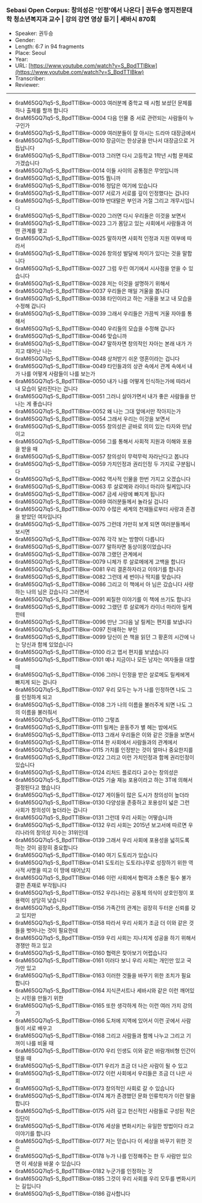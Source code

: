 ### Sebasi Open Corpus: 창의성은 '인정'에서 나온다 | 권두승 명지전문대학 청소년복지과 교수 | 강의 강연 영상 듣기 | 세바시 870회

- Speaker: 권두승
- Gender: 
- Length: 6:7 in 94 fragments
- Place: Seoul
- Year: 
- URL: [https://www.youtube.com/watch?v=S_BpdTTlBkw](https://www.youtube.com/watch?v=S_BpdTTlBkw)
- Transcriber: 
- Reviewer: 

---

- 6raM65GQ7Iq5-S_BpdTTlBkw-0003 여러분께 중학교 때 시험 보셨던 문제를 하나 출제를 할까 합니다
- 6raM65GQ7Iq5-S_BpdTTlBkw-0004 다음 인물 중 서로 관련되는 사람들이 누구인가
- 6raM65GQ7Iq5-S_BpdTTlBkw-0009 여러분들이 잘 아시는 드라마 대장금에서
- 6raM65GQ7Iq5-S_BpdTTlBkw-0010 장금이는 한상궁을 만나서 대장금으로 거듭납니다
- 6raM65GQ7Iq5-S_BpdTTlBkw-0013 그러면 다시 고등학교 1학년 시험 문제로 가겠습니다
- 6raM65GQ7Iq5-S_BpdTTlBkw-0014 이들 사이의 공통점은 무엇입니까
- 6raM65GQ7Iq5-S_BpdTTlBkw-0015 뭡니까
- 6raM65GQ7Iq5-S_BpdTTlBkw-0016 정답은 여기에 있습니다
- 6raM65GQ7Iq5-S_BpdTTlBkw-0017 서로가 서로를 깊이 인정했다는 겁니다
- 6raM65GQ7Iq5-S_BpdTTlBkw-0019 반대말은 부인과 거절 그리고 개무시입니다
- 6raM65GQ7Iq5-S_BpdTTlBkw-0020 그러면 다시 우리들은 이것을 보면서
- 6raM65GQ7Iq5-S_BpdTTlBkw-0023 그가 몸담고 있는 사회에서 사람들과 어떤 관계를 맺고
- 6raM65GQ7Iq5-S_BpdTTlBkw-0025 말하자면 사회적 인정과 지원 여부에 따라서
- 6raM65GQ7Iq5-S_BpdTTlBkw-0026 창의성 발달에 차이가 있다는 것을 말합니다
- 6raM65GQ7Iq5-S_BpdTTlBkw-0027 그럼 우린 여기에서 시사점을 얻을 수 있습니다
- 6raM65GQ7Iq5-S_BpdTTlBkw-0028 저는 이것을 설명하기 위해서
- 6raM65GQ7Iq5-S_BpdTTlBkw-0037 우리들은 매일 거울을 봅니다
- 6raM65GQ7Iq5-S_BpdTTlBkw-0038 타인이라고 하는 거울을 보고 내 모습을 수정해 갑니다
- 6raM65GQ7Iq5-S_BpdTTlBkw-0039 그래서 우리들은 가끔씩 거울 자아를 통해서
- 6raM65GQ7Iq5-S_BpdTTlBkw-0040 우리들의 모습을 수정해 갑니다
- 6raM65GQ7Iq5-S_BpdTTlBkw-0046 맞습니까
- 6raM65GQ7Iq5-S_BpdTTlBkw-0047 말하자면 창의적인 자아는 본래 내가 가지고 태어난 나는
- 6raM65GQ7Iq5-S_BpdTTlBkw-0048 상처받기 쉬운 영혼이라는 겁니다
- 6raM65GQ7Iq5-S_BpdTTlBkw-0049 타인들과의 상관 속에서 관계 속에서 내가 나를 어떻게 사람들이 나를 보는가
- 6raM65GQ7Iq5-S_BpdTTlBkw-0050 내가 나를 어떻게 인식하는가에 따라서 내 모습이 달라진다는 겁니다
- 6raM65GQ7Iq5-S_BpdTTlBkw-0051 그러니 살아가면서 내가 좋은 사람들을 만나는 게 좋습니다
- 6raM65GQ7Iq5-S_BpdTTlBkw-0052 왜 나는 그대 앞에서만 작아지는가
- 6raM65GQ7Iq5-S_BpdTTlBkw-0054 그래서 우리는 이것을 보면서
- 6raM65GQ7Iq5-S_BpdTTlBkw-0055 창의성은 곧바로 의미 있는 타자와 만남이고
- 6raM65GQ7Iq5-S_BpdTTlBkw-0056 그를 통해서 사회적 지원과 이해와 포용을 받을 때
- 6raM65GQ7Iq5-S_BpdTTlBkw-0057 창의성이 무럭무럭 자라난다고 봅니다
- 6raM65GQ7Iq5-S_BpdTTlBkw-0059 가치인정과 권리인정 두 가지로 구분됩니다
- 6raM65GQ7Iq5-S_BpdTTlBkw-0062 역사적 인물을 한번 가지고 오겠습니다
- 6raM65GQ7Iq5-S_BpdTTlBkw-0063 루 살로메와 라이너 마리아 릴케입니다
- 6raM65GQ7Iq5-S_BpdTTlBkw-0067 금세 사랑에 빠지게 됩니다
- 6raM65GQ7Iq5-S_BpdTTlBkw-0069 여러분들께서 놀라실 겁니다
- 6raM65GQ7Iq5-S_BpdTTlBkw-0070 수많은 세계의 천재들로부터 사랑과 존경을 받았던 여자입니다
- 6raM65GQ7Iq5-S_BpdTTlBkw-0075 그런데 가만히 보게 되면 여러분들께서 보시면
- 6raM65GQ7Iq5-S_BpdTTlBkw-0076 각각 보는 방향이 다릅니다
- 6raM65GQ7Iq5-S_BpdTTlBkw-0077 말하자면 동상이몽이었습니다
- 6raM65GQ7Iq5-S_BpdTTlBkw-0078 그랬던 관계에서
- 6raM65GQ7Iq5-S_BpdTTlBkw-0079 니체가 루 살로메에게 고백을 합니다
- 6raM65GQ7Iq5-S_BpdTTlBkw-0081 우리 결혼하자라고 이야기를 합니다
- 6raM65GQ7Iq5-S_BpdTTlBkw-0082 그런데 세 번이나 딱지를 맞습니다
- 6raM65GQ7Iq5-S_BpdTTlBkw-0086 그리고 이 책에서 아 님은 갔습니다 사랑하는 나의 님은 갔습니다 그러면서
- 6raM65GQ7Iq5-S_BpdTTlBkw-0091 찌질한 이야기를 이 책에 쓰기도 합니다
- 6raM65GQ7Iq5-S_BpdTTlBkw-0092 그랬던 루 살로메가 라이너 마리아 릴케한테
- 6raM65GQ7Iq5-S_BpdTTlBkw-0096 만난 그다음 날 릴케는 편지를 보냅니다
- 6raM65GQ7Iq5-S_BpdTTlBkw-0097 친애하는 부인
- 6raM65GQ7Iq5-S_BpdTTlBkw-0099 당신이 쓴 책을 읽던 그 황혼의 시간에 나는 당신과 함께 있었습니다
- 6raM65GQ7Iq5-S_BpdTTlBkw-0100 라고 엽서 편지를 보냈습니다
- 6raM65GQ7Iq5-S_BpdTTlBkw-0101 예나 지금이나 모든 남자는 여자들을 대할 때
- 6raM65GQ7Iq5-S_BpdTTlBkw-0106 그러니 인정을 받은 살로메도 릴케에게 빠지게 되는 겁니다
- 6raM65GQ7Iq5-S_BpdTTlBkw-0107 우리 모두는 누가 나를 인정하면 나도 그를 인정하게 되고
- 6raM65GQ7Iq5-S_BpdTTlBkw-0108 그가 나의 이름을 불러주게 되면 나도 그의 이름을 불러줘서
- 6raM65GQ7Iq5-S_BpdTTlBkw-0110 그렇죠
- 6raM65GQ7Iq5-S_BpdTTlBkw-0111 릴케는 윤동주가 별 헤는 밤에서도
- 6raM65GQ7Iq5-S_BpdTTlBkw-0113 그래서 우리들은 이와 같은 것들을 보면서
- 6raM65GQ7Iq5-S_BpdTTlBkw-0114 한 사회에서 사람들과의 관계에서
- 6raM65GQ7Iq5-S_BpdTTlBkw-0115 가치를 인정받는 것이 얼마나 중요한지를
- 6raM65GQ7Iq5-S_BpdTTlBkw-0122 그리고 이런 가치인정과 함께 권리인정이 있습니다
- 6raM65GQ7Iq5-S_BpdTTlBkw-0124 리처드 플로리다 교수는 창의성은
- 6raM65GQ7Iq5-S_BpdTTlBkw-0125 기술 재능 포용이라고 하는 3T에 의해서 결정된다고 했습니다
- 6raM65GQ7Iq5-S_BpdTTlBkw-0127 게이들이 많은 도시가 창의성이 높더라
- 6raM65GQ7Iq5-S_BpdTTlBkw-0130 다양성을 존중하고 포용성이 넓은 그런 사회가 창의성이 높더라는 겁니다
- 6raM65GQ7Iq5-S_BpdTTlBkw-0131 그런데 우리 사회는 어떻습니까
- 6raM65GQ7Iq5-S_BpdTTlBkw-0132 우리 사회는 2015년 보고서에 따르면 우리나라의 창의성 지수는 31위인데
- 6raM65GQ7Iq5-S_BpdTTlBkw-0139 그래서 우리 사회에 포용성을 넓히도록 하는 것이 굉장히 중요합니다
- 6raM65GQ7Iq5-S_BpdTTlBkw-0140 여기 도토리가 있습니다
- 6raM65GQ7Iq5-S_BpdTTlBkw-0141 도토리는 도토리나무로 성장하기 위한 역사적 사명을 띠고 이 땅에 태어났지
- 6raM65GQ7Iq5-S_BpdTTlBkw-0146 이런 사회에서 협력과 소통은 필수 불가결한 존재로 부각됩니다
- 6raM65GQ7Iq5-S_BpdTTlBkw-0152 우리나라는 공동체 의식이 상호인정이 포용력이 상당히 낮습니다
- 6raM65GQ7Iq5-S_BpdTTlBkw-0156 가족간의 관계는 굉장히 두터운 신뢰를 갖고 있지만
- 6raM65GQ7Iq5-S_BpdTTlBkw-0158 따라서 우리 사회가 조금 더 이와 같은 것들을 벗어나는 것이 필요한데
- 6raM65GQ7Iq5-S_BpdTTlBkw-0159 우리 사회는 지나치게 성공을 하기 위해서 경쟁만 하고 있고
- 6raM65GQ7Iq5-S_BpdTTlBkw-0160 협력은 찾아보기 어렵습니다
- 6raM65GQ7Iq5-S_BpdTTlBkw-0161 이러다 보니 우리 사회는 개인만 있고 국가만 있고
- 6raM65GQ7Iq5-S_BpdTTlBkw-0163 이러한 것들을 바꾸기 위한 조치가 필요합니다
- 6raM65GQ7Iq5-S_BpdTTlBkw-0164 지식콘서트나 세바시와 같은 이런 깨어있는 시민을 만들기 위한
- 6raM65GQ7Iq5-S_BpdTTlBkw-0165 또한 생각하게 하는 이런 여러 가지 강의가
- 6raM65GQ7Iq5-S_BpdTTlBkw-0166 도처에 지역에 있어서 이런 곳에서 사람들이 서로 배우고
- 6raM65GQ7Iq5-S_BpdTTlBkw-0168 그리고 사람들과 함께 나누고 그리고 기꺼이 나를 비울 때
- 6raM65GQ7Iq5-S_BpdTTlBkw-0170 우리 인생도 이와 같은 바람개비형 인간이 됐을 때
- 6raM65GQ7Iq5-S_BpdTTlBkw-0171 우리가 조금 더 나은 사람이 될 수 있고
- 6raM65GQ7Iq5-S_BpdTTlBkw-0172 이런 사회에서 우리들은 조금 더 나은 사회
- 6raM65GQ7Iq5-S_BpdTTlBkw-0173 창의적인 사회로 갈 수 있습니다
- 6raM65GQ7Iq5-S_BpdTTlBkw-0174 제가 존경했던 문화 인류학자가 이런 말을 합니다
- 6raM65GQ7Iq5-S_BpdTTlBkw-0175 사려 깊고 헌신적인 사람들로 구성된 작은 집단이
- 6raM65GQ7Iq5-S_BpdTTlBkw-0176 세상을 변화시키는 유일한 방법이다 라고 이야기를 합니다
- 6raM65GQ7Iq5-S_BpdTTlBkw-0177 저는 믿습니다 이 세상을 바꾸기 위한 것은
- 6raM65GQ7Iq5-S_BpdTTlBkw-0178 누가 나를 인정해주는 한 두 사람만 있으면 이 세상을 바꿀 수 있습니다
- 6raM65GQ7Iq5-S_BpdTTlBkw-0182 누군가를 인정하는 것
- 6raM65GQ7Iq5-S_BpdTTlBkw-0185 그것이 우리 사회를 우리 모두를 변화시키는 길입니다
- 6raM65GQ7Iq5-S_BpdTTlBkw-0186 감사합니다
